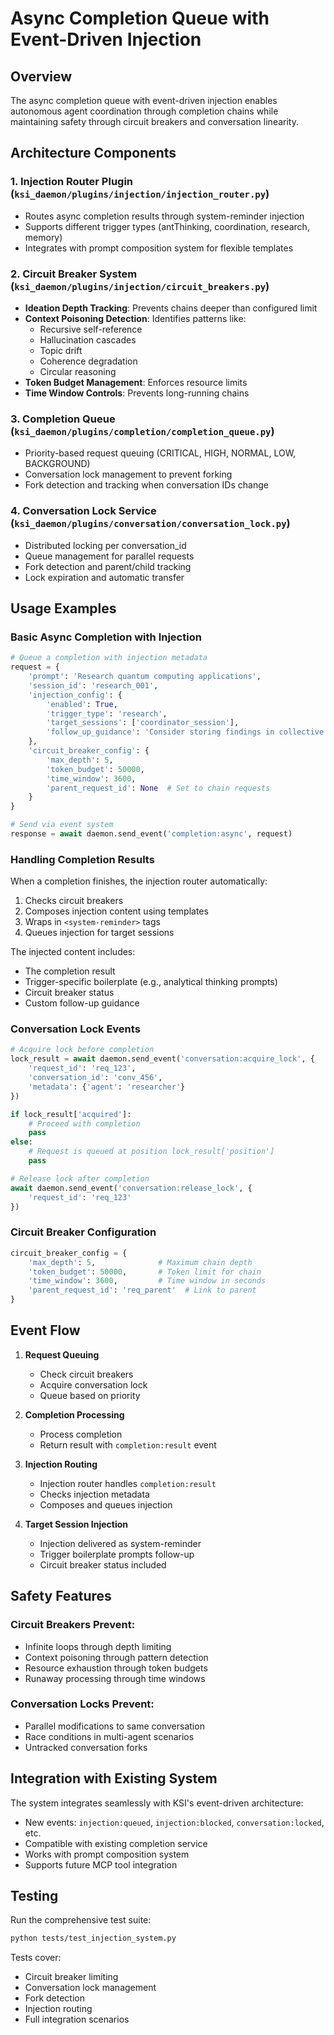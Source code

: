 # Async Completion Queue with Event-Driven Injection

## Overview

The async completion queue with event-driven injection enables autonomous agent coordination through completion chains while maintaining safety through circuit breakers and conversation linearity.

## Architecture Components

### 1. Injection Router Plugin (`ksi_daemon/plugins/injection/injection_router.py`)
- Routes async completion results through system-reminder injection
- Supports different trigger types (antThinking, coordination, research, memory)
- Integrates with prompt composition system for flexible templates

### 2. Circuit Breaker System (`ksi_daemon/plugins/injection/circuit_breakers.py`)
- **Ideation Depth Tracking**: Prevents chains deeper than configured limit
- **Context Poisoning Detection**: Identifies patterns like:
  - Recursive self-reference
  - Hallucination cascades
  - Topic drift
  - Coherence degradation
  - Circular reasoning
- **Token Budget Management**: Enforces resource limits
- **Time Window Controls**: Prevents long-running chains

### 3. Completion Queue (`ksi_daemon/plugins/completion/completion_queue.py`)
- Priority-based request queuing (CRITICAL, HIGH, NORMAL, LOW, BACKGROUND)
- Conversation lock management to prevent forking
- Fork detection and tracking when conversation IDs change

### 4. Conversation Lock Service (`ksi_daemon/plugins/conversation/conversation_lock.py`)
- Distributed locking per conversation_id
- Queue management for parallel requests
- Fork detection and parent/child tracking
- Lock expiration and automatic transfer

## Usage Examples

### Basic Async Completion with Injection

```python
# Queue a completion with injection metadata
request = {
    'prompt': 'Research quantum computing applications',
    'session_id': 'research_001',
    'injection_config': {
        'enabled': True,
        'trigger_type': 'research',
        'target_sessions': ['coordinator_session'],
        'follow_up_guidance': 'Consider storing findings in collective memory'
    },
    'circuit_breaker_config': {
        'max_depth': 5,
        'token_budget': 50000,
        'time_window': 3600,
        'parent_request_id': None  # Set to chain requests
    }
}

# Send via event system
response = await daemon.send_event('completion:async', request)
```

### Handling Completion Results

When a completion finishes, the injection router automatically:
1. Checks circuit breakers
2. Composes injection content using templates
3. Wraps in `<system-reminder>` tags
4. Queues injection for target sessions

The injected content includes:
- The completion result
- Trigger-specific boilerplate (e.g., analytical thinking prompts)
- Circuit breaker status
- Custom follow-up guidance

### Conversation Lock Events

```python
# Acquire lock before completion
lock_result = await daemon.send_event('conversation:acquire_lock', {
    'request_id': 'req_123',
    'conversation_id': 'conv_456',
    'metadata': {'agent': 'researcher'}
})

if lock_result['acquired']:
    # Proceed with completion
    pass
else:
    # Request is queued at position lock_result['position']
    pass

# Release lock after completion
await daemon.send_event('conversation:release_lock', {
    'request_id': 'req_123'
})
```

### Circuit Breaker Configuration

```python
circuit_breaker_config = {
    'max_depth': 5,              # Maximum chain depth
    'token_budget': 50000,       # Token limit for chain
    'time_window': 3600,         # Time window in seconds
    'parent_request_id': 'req_parent'  # Link to parent
}
```

## Event Flow

1. **Request Queuing**
   - Check circuit breakers
   - Acquire conversation lock
   - Queue based on priority

2. **Completion Processing**
   - Process completion
   - Return result with `completion:result` event

3. **Injection Routing**
   - Injection router handles `completion:result`
   - Checks injection metadata
   - Composes and queues injection

4. **Target Session Injection**
   - Injection delivered as system-reminder
   - Trigger boilerplate prompts follow-up
   - Circuit breaker status included

## Safety Features

### Circuit Breakers Prevent:
- Infinite loops through depth limiting
- Context poisoning through pattern detection
- Resource exhaustion through token budgets
- Runaway processing through time windows

### Conversation Locks Prevent:
- Parallel modifications to same conversation
- Race conditions in multi-agent scenarios
- Untracked conversation forks

## Integration with Existing System

The system integrates seamlessly with KSI's event-driven architecture:
- New events: `injection:queued`, `injection:blocked`, `conversation:locked`, etc.
- Compatible with existing completion service
- Works with prompt composition system
- Supports future MCP tool integration

## Testing

Run the comprehensive test suite:
```bash
python tests/test_injection_system.py
```

Tests cover:
- Circuit breaker limiting
- Conversation lock management
- Fork detection
- Injection routing
- Full integration scenarios